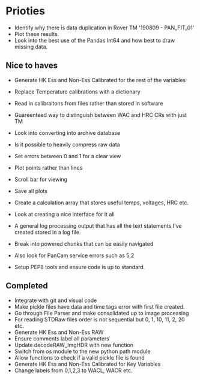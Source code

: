 # Prioties
-   Identify why there is data duplication in Rover TM '190809 - PAN_FIT_01'
-   Plot these results.
-   Look into the best use of the Pandas Int64 and how best to draw missing data. 

## Nice to haves
-   Generate HK Ess and Non-Ess Calibrated for the rest of the variables
-   Replace Temperature calibrations with a dictionary
-   Read in calibraitons from files rather than stored in software
-   Guareenteed way to distinguish between WAC and HRC CRs with just TM
-	Look into converting into archive database
-	Is it possible to heavily compress raw data
-   Set errors between 0 and 1 for a clear view
-   Plot points rather than lines
-   Scroll bar for viewing
-   Save all plots
-   Create a calculation array that stores useful temps, voltages, HRC etc.
-   Look at creating a nice interface for it all
-   A general log processing output that has all the text statements I've created stored in a log file.
-   Break into powered chunks that can be easily navigated
-   Also look for PanCam service errors such as 5,2

-   Setup PEP8 tools and ensure code is up to standard. 

## Completed
-   Integrate with git and visual code
-   Make pickle files have data and time tags error with first file created.
-   Go through File Parser and make consolidated up to image processing
-   For reading STDRaw files order is not sequential but 0, 1, 10, 11, 2, 20 etc. 
-   Generate HK Ess and Non-Ess RAW
-   Ensure comments label all parameters
-   Update decodeRAW_ImgHDR with new function
-   Switch from os module to the new python path module
-	Allow functions to check if a valid pickle file is found
-   Generate HK Ess and Non-Ess Calibrated for Key Variables
-   Change labels from 0,1,2,3 to WACL, WACR etc.